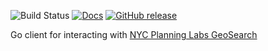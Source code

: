 

![Build Status](https://github.com/jehiah/nycgeosearch/actions/workflows/ci.yaml/badge.svg?branch=master)
[![Docs](https://pkg.go.dev/badge/github.com/jehiah/nycgeosearch.svg)](http://pkg.go.dev/github.com/jehiah/nycgeosearch)
[![GitHub release](https://img.shields.io/github/release/jehiah/nycgeosearch.svg)](https://github.com/jehiah/nycgeosearch/releases/latest)

Go client for interacting with [NYC Planning Labs GeoSearch](https://geosearch.planninglabs.nyc/docs/)
